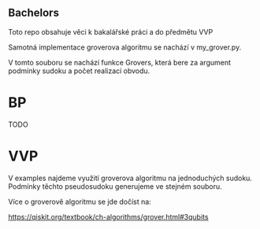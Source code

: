 ## Bachelors

Toto repo obsahuje věci k bakalářské práci a do předmětu VVP

Samotná implementace groverova algoritmu se nachází v my_grover.py.

V tomto souboru se nachází funkce Grovers, která bere za argument podmínky sudoku a počet realizací obvodu.

# BP

TODO

# VVP

V examples najdeme využití groverova algoritmu na jednoduchých sudoku. Podmínky těchto pseudosudoku generujeme ve stejném souboru.

Více o groverově algoritmu se jde dočíst na:

https://qiskit.org/textbook/ch-algorithms/grover.html#3qubits
